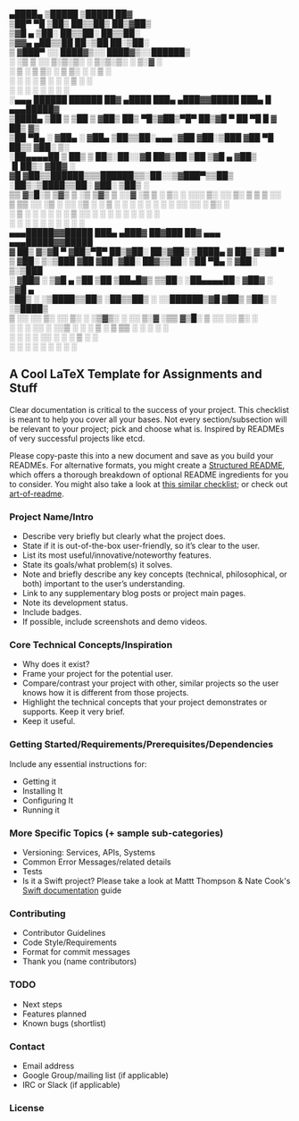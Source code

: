 
 ▄████▄   ▒█████   ▒█████   ██▓                                                  
▒██▀ ▀█  ▒██▒  ██▒▒██▒  ██▒▓██▒                                                  
▒▓█    ▄ ▒██░  ██▒▒██░  ██▒▒██░                                                  
▒▓▓▄ ▄██▒▒██   ██░▒██   ██░▒██░                                                  
▒ ▓███▀ ░░ ████▓▒░░ ████▓▒░░██████▒                                              
░ ░▒ ▒  ░░ ▒░▒░▒░ ░ ▒░▒░▒░ ░ ▒░▓  ░                                              
  ░  ▒     ░ ▒ ▒░   ░ ▒ ▒░ ░ ░ ▒  ░                                              
░        ░ ░ ░ ▒  ░ ░ ░ ▒    ░ ░                                                 
░ ░          ░ ░      ░ ░      ░  ░                                              
░▄▄▄        ██████   ██████  ██▓  ▄████  ███▄ ▄███▓▓█████  ███▄    █ ▄▄▄█████▓   
▒████▄    ▒██    ▒ ▒██    ▒ ▓██▒ ██▒ ▀█▒▓██▒▀█▀ ██▒▓█   ▀  ██ ▀█   █ ▓  ██▒ ▓▒   
▒██  ▀█▄  ░ ▓██▄   ░ ▓██▄   ▒██▒▒██░▄▄▄░▓██    ▓██░▒███   ▓██  ▀█ ██▒▒ ▓██░ ▒░   
░██▄▄▄▄██   ▒   ██▒  ▒   ██▒░██░░▓█  ██▓▒██    ▒██ ▒▓█  ▄ ▓██▒  ▐▌██▒░ ▓██▓ ░    
 ▓█   ▓██▒▒██████▒▒▒██████▒▒░██░░▒▓███▀▒▒██▒   ░██▒░▒████▒▒██░   ▓██░  ▒██▒ ░    
 ▒▒   ▓▒█░▒ ▒▓▒ ▒ ░▒ ▒▓▒ ▒ ░░▓   ░▒   ▒ ░ ▒░   ░  ░░░ ▒░ ░░ ▒░   ▒ ▒   ▒ ░░      
  ▒   ▒▒ ░░ ░▒  ░ ░░ ░▒  ░ ░ ▒ ░  ░   ░ ░  ░      ░ ░ ░  ░░ ░░   ░ ▒░    ░       
  ░   ▒   ░  ░  ░  ░  ░  ░   ▒ ░░ ░   ░ ░      ░      ░      ░   ░ ░   ░         
      ░  ░      ░        ░   ░        ░        ░      ░  ░         ░             
▄▄▄█████▓▓█████  ███▄ ▄███▓ ██▓███   ██▓    ▄▄▄     ▄▄▄█████▓▓█████              
▓  ██▒ ▓▒▓█   ▀ ▓██▒▀█▀ ██▒▓██░  ██▒▓██▒   ▒████▄   ▓  ██▒ ▓▒▓█   ▀              
▒ ▓██░ ▒░▒███   ▓██    ▓██░▓██░ ██▓▒▒██░   ▒██  ▀█▄ ▒ ▓██░ ▒░▒███                
░ ▓██▓ ░ ▒▓█  ▄ ▒██    ▒██ ▒██▄█▓▒ ▒▒██░   ░██▄▄▄▄██░ ▓██▓ ░ ▒▓█  ▄              
  ▒██▒ ░ ░▒████▒▒██▒   ░██▒▒██▒ ░  ░░██████▒▓█   ▓██▒ ▒██▒ ░ ░▒████▒             
  ▒ ░░   ░░ ▒░ ░░ ▒░   ░  ░▒▓▒░ ░  ░░ ▒░▓  ░▒▒   ▓▒█░ ▒ ░░   ░░ ▒░ ░             
    ░     ░ ░  ░░  ░      ░░▒ ░     ░ ░ ▒  ░ ▒   ▒▒ ░   ░     ░ ░  ░             
  ░         ░   ░      ░   ░░         ░ ░    ░   ▒    ░         ░                
            ░  ░       ░                ░  ░     ░  ░           ░  ░             
                                                                                 

## A Cool LaTeX Template for Assignments and Stuff

Clear documentation is critical to the success of your project. This checklist is meant to help you cover all your bases. Not every section/subsection will be relevant to your project; pick and choose what is. Inspired by READMEs of very successful projects like etcd.

Please copy-paste this into a new document and save as you build your READMEs. For alternative formats, you might create a [Structured README](https://github.com/shaloo/structuredreadme), which offers a thorough breakdown of optional README ingredients for you to consider. You might also take a look at [this similar checklist](https://github.com/cfpb/open-source-project-template); or check out [art-of-readme](https://github.com/noffle/art-of-readme).

### Project Name/Intro

- Describe very briefly but clearly what the project does.
- State if it is out-of-the-box user-friendly, so it’s clear to the user.
- List its most useful/innovative/noteworthy features.
- State its goals/what problem(s) it solves.
- Note and briefly describe any key concepts (technical, philosophical, or both) important to the user’s understanding.
- Link to any supplementary blog posts or project main pages.
- Note its development status.
- Include badges.
- If possible, include screenshots and demo videos.

### Core Technical Concepts/Inspiration

- Why does it exist?
- Frame your project for the potential user. 
- Compare/contrast your project with other, similar projects so the user knows how it is different from those projects.
- Highlight the technical concepts that your project demonstrates or supports. Keep it very brief.
- Keep it useful.

### Getting Started/Requirements/Prerequisites/Dependencies
Include any essential instructions for:
- Getting it
- Installing It
- Configuring It
- Running it

### More Specific Topics (+ sample sub-categories)
- Versioning: Services, APIs, Systems
- Common Error Messages/related details
- Tests
- Is it a Swift project? Please take a look at Mattt Thompson & Nate Cook's [Swift documentation](http://nshipster.com/swift-documentation/) guide

### Contributing
- Contributor Guidelines
- Code Style/Requirements
- Format for commit messages
- Thank you (name contributors)

### TODO
- Next steps
- Features planned
- Known bugs (shortlist)

### Contact
- Email address
- Google Group/mailing list (if applicable)
- IRC or Slack (if applicable)

### License